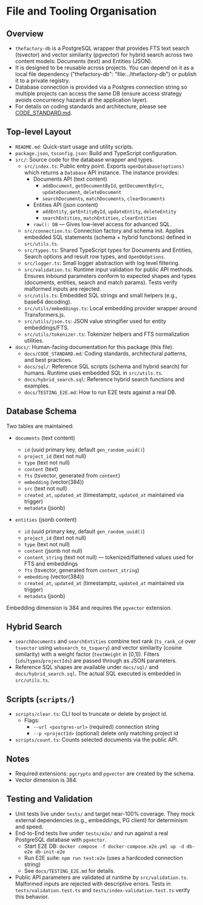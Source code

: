# File and Tooling Organisation

## Overview

- `thefactory-db` is a PostgreSQL wrapper that provides FTS text search (tsvector) and vector similarity (pgvector) for hybrid search across two content models: Documents (text) and Entities (JSON).
- It is designed to be reusable across projects. You can depend on it as a local file dependency ("thefactory-db": "file:../thefactory-db") or publish it to a private registry.
- Database connection is provided via a Postgres connection string so multiple projects can access the same DB (ensure access strategy avoids concurrency hazards at the application layer).
- For details on coding standards and architecture, please see [CODE_STANDARD.md](./CODE_STANDARD.md).

## Top-level Layout

- `README.md`: Quick-start usage and utility scripts.
- `package.json`, `tsconfig.json`: Build and TypeScript configuration.
- `src/`: Source code for the database wrapper and types.
  - `src/index.ts`: Public entry point. Exports `openDatabase(options)` which returns a `Database` API instance. The instance provides:
    - Documents API (text content)
      - `addDocument`, `getDocumentById`, `getDocumentBySrc`, `updateDocument`, `deleteDocument`
      - `searchDocuments`, `matchDocuments`, `clearDocuments`
    - Entities API (json content)
      - `addEntity`, `getEntityById`, `updateEntity`, `deleteEntity`
      - `searchEntities`, `matchEntities`, `clearEntities`
    - `raw(): DB` — Gives low-level access for advanced SQL.
  - `src/connection.ts`: Connection factory and schema init. Applies embedded SQL statements (schema + hybrid functions) defined in `src/utils.ts`.
  - `src/types.ts`: Shared TypeScript types for Documents and Entities, Search options and result row types, and `OpenDbOptions`.
  - `src/logger.ts`: Small logger abstraction with log level filtering.
  - `src/validation.ts`: Runtime input validation for public API methods. Ensures inbound parameters conform to expected shapes and types (documents, entities, search and match params). Tests verify malformed inputs are rejected.
  - `src/utils.ts`: Embedded SQL strings and small helpers (e.g., base64 decoding).
  - `src/utils/embeddings.ts`: Local embedding provider wrapper around Transformers.js.
  - `src/utils/json.ts`: JSON value stringifier used for entity embeddings/FTS.
  - `src/utils/tokenizer.ts`: Tokenizer helpers and FTS normalization utilities.
- `docs/`: Human-facing documentation for this package (this file).
  - `docs/CODE_STANDARD.md`: Coding standards, architectural patterns, and best practices.
  - `docs/sql/`: Reference SQL scripts (schema and hybrid search) for humans. Runtime uses embedded SQL in `src/utils.ts`.
  - `docs/hybrid_search.sql`: Reference hybrid search functions and examples.
  - `docs/TESTING_E2E.md`: How to run E2E tests against a real DB.

## Database Schema

Two tables are maintained:

- `documents` (text content)
  - `id` (uuid primary key, default `gen_random_uuid()`)
  - `project_id` (text not null)
  - `type` (text not null)
  - `content` (text)
  - `fts` (tsvector, generated from `content`)
  - `embedding` (vector(384))
  - `src` (text not null)
  - `created_at`, `updated_at` (timestamptz, `updated_at` maintained via trigger)
  - `metadata` (jsonb)

- `entities` (jsonb content)
  - `id` (uuid primary key, default `gen_random_uuid()`)
  - `project_id` (text not null)
  - `type` (text not null)
  - `content` (jsonb not null)
  - `content_string` (text not null) — tokenized/flattened values used for FTS and embeddings
  - `fts` (tsvector, generated from `content_string`)
  - `embedding` (vector(384))
  - `created_at`, `updated_at` (timestamptz, `updated_at` maintained via trigger)
  - `metadata` (jsonb)

Embedding dimension is 384 and requires the `pgvector` extension.

## Hybrid Search

- `searchDocuments` and `searchEntities` combine text rank (`ts_rank_cd` over `tsvector` using `websearch_to_tsquery`) and vector similarity (cosine similarity) with a weight factor (`textWeight` in [0,1]). Filters (`ids`/`types`/`projectIds`) are passed through as JSON parameters.
- Reference SQL shapes are available under `docs/sql/` and `docs/hybrid_search.sql`. The actual SQL executed is embedded in `src/utils.ts`.

## Scripts (`scripts/`)

- `scripts/clear.ts`: CLI tool to truncate or delete by project id.
  - Flags:
    - `--url <postgres-url>` (required) connection string
    - `--p <projectId>` (optional) delete only matching project id
- `scripts/count.ts`: Counts selected documents via the public API.

## Notes

- Required extensions: `pgcrypto` and `pgvector` are created by the schema.
- Vector dimension is 384.

## Testing and Validation

- Unit tests live under `tests/` and target near-100% coverage. They mock external dependencies (e.g., embeddings, PG client) for determinism and speed.
- End-to-End tests live under `tests/e2e/` and run against a real PostgreSQL database with `pgvector`.
  - Start E2E DB: `docker compose -f docker-compose.e2e.yml up -d db-e2e db-init-e2e`
  - Run E2E suite: `npm run test:e2e` (uses a hardcoded connection string)
  - See `docs/TESTING_E2E.md` for details.
- Public API parameters are validated at runtime by `src/validation.ts`. Malformed inputs are rejected with descriptive errors. Tests in `tests/validation.test.ts` and `tests/index-validation.test.ts` verify this behavior.
